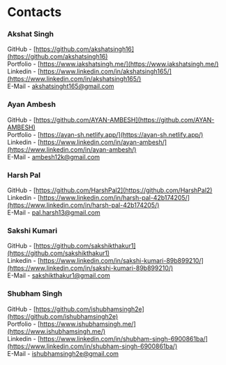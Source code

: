 # Contacts
### Akshat Singh
GitHub - [https://github.com/akshatsingh16](https://github.com/akshatsingh16) <br>
Portfolio - [https://www.iakshatsingh.me/](https://www.iakshatsingh.me/) <br>
Linkedin - [https://www.linkedin.com/in/akshatsingh165/](https://www.linkedin.com/in/akshatsingh165/) <br>
E-Mail - [akshatsinght165@gmail.com](mailto:akshatsinght165@gmail.com)

### Ayan Ambesh
GitHub - [https://github.com/AYAN-AMBESH](https://github.com/AYAN-AMBESH)<br>
Portfolio - [https://ayan-sh.netlify.app/](https://ayan-sh.netlify.app/)<br>
Linkedin - [https://www.linkedin.com/in/ayan-ambesh/](https://www.linkedin.com/in/ayan-ambesh/)<br>
E-Mail - [ambesh12k@gmail.com](mailto:ambesh12k@gmail.com)<br>

### Harsh Pal
GitHub - [https://github.com/HarshPal2](https://github.com/HarshPal2)<br>
Linkedin - [https://www.linkedin.com/in/harsh-pal-42b174205/](https://www.linkedin.com/in/harsh-pal-42b174205/)<br>
E-Mail - [pal.harsh13@gmail.com](mailto:pal.harsh13@gmail.com)<br>

### Sakshi Kumari
GitHub - [https://github.com/sakshikthakur1](https://github.com/sakshikthakur1)<br>
Linkedin - [https://www.linkedin.com/in/sakshi-kumari-89b899210/](https://www.linkedin.com/in/sakshi-kumari-89b899210/)<br>
E-Mail - [sakshikthakur1@gmail.com](mailto:sakshikthakur1@gmail.com)<br>

### Shubham Singh
GitHub - [https://github.com/ishubhamsingh2e](https://github.com/ishubhamsingh2e)<br>
Portfolio - [https://www.ishubhamsingh.me/](https://www.ishubhamsingh.me/)<br>
Linkedin - [https://www.linkedin.com/in/shubham-singh-6900861ba/](https://www.linkedin.com/in/shubham-singh-6900861ba/)<br>
E-Mail - [ishubhamsingh2e@gmail.com](mailto:ishubhamsingh2e@gmail.com)<br>